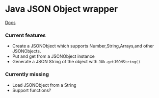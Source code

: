 # Java JSON Object wrapper

[Docs](https://xdestx.github.io/docs/JSONJavaWrapper/)

### Current features
- Create a JSONObject which supports Number,String,Arrays,and other JSONObjects.
- Put and get from a JSONObject instance
- Generate a JSON String of the object with `JOk.getJSONString()`

### Currently missing
- Load JSONObject from a String
- Support functions?
